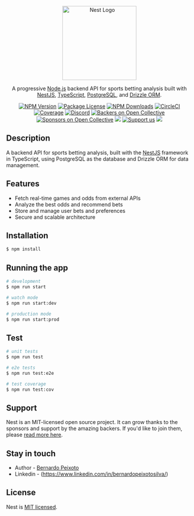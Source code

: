 <p align="center">
  <a href="http://nestjs.com/" target="blank"><img src="https://nestjs.com/img/logo-small.svg" width="200" alt="Nest Logo" /></a>
</p>

<p align="center">A progressive <a href="http://nodejs.org" target="_blank">Node.js</a> backend API for sports betting analysis built with <a href="https://nestjs.com/" target="_blank">NestJS</a>, <a href="https://www.typescriptlang.org/" target="_blank">TypeScript</a>, <a href="https://www.postgresql.org/" target="_blank">PostgreSQL</a>, and <a href="https://github.com/drizzle-team/drizzle-orm" target="_blank">Drizzle ORM</a>.</p>
<p align="center">
<a href="https://www.npmjs.com/package/nestjs" target="_blank"><img src="https://img.shields.io/npm/v/@nestjs/core.svg" alt="NPM Version" /></a>
<a href="https://www.npmjs.com/package/nestjs" target="_blank"><img src="https://img.shields.io/npm/l/@nestjs/core.svg" alt="Package License" /></a>
<a href="https://www.npmjs.com/package/nestjs" target="_blank"><img src="https://img.shields.io/npm/dm/@nestjs/common.svg" alt="NPM Downloads" /></a>
<a href="https://circleci.com/gh/nestjs/nest" target="_blank"><img src="https://img.shields.io/circleci/build/github/nestjs/nest/master" alt="CircleCI" /></a>
<a href="https://coveralls.io/github/nestjs/nest?branch=master" target="_blank"><img src="https://coveralls.io/repos/github/nestjs/nest/badge.svg?branch=master#9" alt="Coverage" /></a>
<a href="https://discord.gg/G7Qnnhy" target="_blank"><img src="https://img.shields.io/badge/discord-online-brightgreen.svg" alt="Discord"/></a>
<a href="https://opencollective.com/nest#backer" target="_blank"><img src="https://opencollective.com/nest/backers/badge.svg" alt="Backers on Open Collective" /></a>
<a href="https://opencollective.com/nest#sponsor" target="_blank"><img src="https://opencollective.com/nest/sponsors/badge.svg" alt="Sponsors on Open Collective" /></a>
  <a href="https://paypal.me/kamilmysliwiec" target="_blank"><img src="https://img.shields.io/badge/Donate-PayPal-ff3f59.svg"/></a>
    <a href="https://opencollective.com/nest#sponsor"  target="_blank"><img src="https://img.shields.io/badge/Support%20us-Open%20Collective-41B883.svg" alt="Support us"></a>
  <a href="https://twitter.com/nestframework" target="_blank"><img src="https://img.shields.io/twitter/follow/nestframework.svg?style=social&label=Follow"></a>
</p>

## Description

A backend API for sports betting analysis, built with the [NestJS](https://github.com/nestjs/nest) framework in TypeScript, using PostgreSQL as the database and Drizzle ORM for data management.

## Features

- Fetch real-time games and odds from external APIs
- Analyze the best odds and recommend bets
- Store and manage user bets and preferences
- Secure and scalable architecture

## Installation

```bash
$ npm install
```

## Running the app

```bash
# development
$ npm run start

# watch mode
$ npm run start:dev

# production mode
$ npm run start:prod
```

## Test

```bash
# unit tests
$ npm run test

# e2e tests
$ npm run test:e2e

# test coverage
$ npm run test:cov
```

## Support

Nest is an MIT-licensed open source project. It can grow thanks to the sponsors and support by the amazing backers. If you'd like to join them, please [read more here](https://docs.nestjs.com/support).

## Stay in touch

- Author - [Bernardo Peixoto](https://github.com/bernardopeixoto)
- Linkedin - (https://www.linkedin.com/in/bernardopeixotosilva/)

## License

Nest is [MIT licensed](LICENSE).
